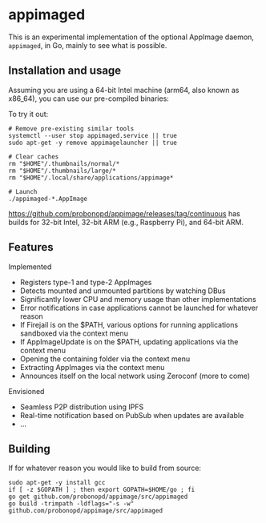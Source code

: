 # appimaged

This is an experimental implementation of the optional AppImage daemon, `appimaged`, in Go, mainly to see what is possible.

## Installation and usage

Assuming you are using a 64-bit Intel machine (arm64, also known as x86_64), you can use our pre-compiled binaries:

To try it out:

```
# Remove pre-existing similar tools
systemctl --user stop appimaged.service || true
sudo apt-get -y remove appimagelauncher || true

# Clear caches
rm "$HOME"/.thumbnails/normal/*
rm "$HOME"/.thumbnails/large/*
rm "$HOME"/.local/share/applications/appimage*

# Launch
./appimaged-*.AppImage
```

https://github.com/probonopd/appimage/releases/tag/continuous has builds for 32-bit Intel, 32-bit ARM (e.g., Raspberry Pi), and 64-bit ARM.

## Features

Implemented

* Registers type-1 and type-2 AppImages
* Detects mounted and unmounted partitions by watching DBus
* Significantly lower CPU and memory usage than other implementations
* Error notifications in case applications cannot be launched for whatever reason
* If Firejail is on the $PATH, various options for running applications sandboxed via the context menu
* If AppImageUpdate is on the $PATH, updating applications via the context menu
* Opening the containing folder via the context menu
* Extracting AppImages via the context menu
* Announces itself on the local network using Zeroconf (more to come)

Envisioned

* Seamless P2P distribution using IPFS
* Real-time notification based on PubSub when updates are available
* ...

## Building

If for whatever reason you would like to build from source:

```
sudo apt-get -y install gcc 
if [ -z $GOPATH ] ; then export GOPATH=$HOME/go ; fi
go get github.com/probonopd/appimage/src/appimaged 
go build -trimpath -ldflags="-s -w" github.com/probonopd/appimage/src/appimaged
```
